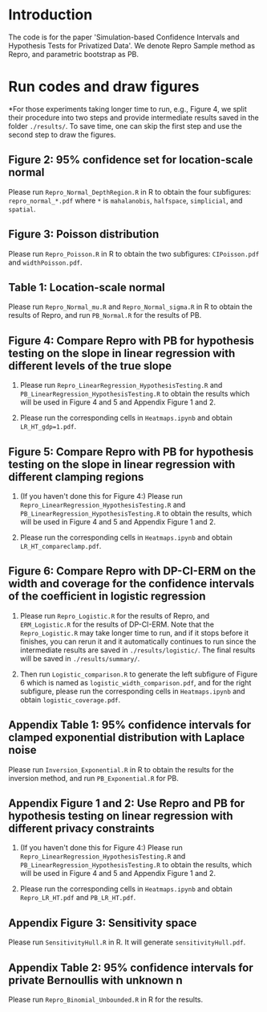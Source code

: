 # Introduction

The code is for the paper 'Simulation-based Confidence Intervals and Hypothesis Tests for Privatized Data'. We denote Repro Sample method as Repro, and parametric bootstrap as PB.

# Run codes and draw figures
*For those experiments taking longer time to run, e.g., Figure 4, we split their procedure into two steps and provide intermediate results saved in the folder `./results/`. To save time, one can skip the first step and use the second step to draw the figures.

## Figure 2: 95% confidence set for location-scale normal
Please run `Repro_Normal_DepthRegion.R` in R to obtain the four subfigures: `repro_normal_*.pdf` where `*` is `mahalanobis`, `halfspace`, `simplicial`, and `spatial`. 

## Figure 3: Poisson distribution
Please run `Repro_Poisson.R` in R to obtain the two subfigures: `CIPoisson.pdf` and `widthPoisson.pdf`. 

## Table 1: Location-scale normal
Please run `Repro_Normal_mu.R` and `Repro_Normal_sigma.R` in R to obtain the results of Repro, and run `PB_Normal.R` for the results of PB.

## Figure 4: Compare Repro with PB for hypothesis testing on the slope in linear regression with different levels of the true slope
1. Please run `Repro_LinearRegression_HypothesisTesting.R` and `PB_LinearRegression_HypothesisTesting.R` to obtain the results which will be used in Figure 4 and 5 and Appendix Figure 1 and 2.

2. Please run the corresponding cells in `Heatmaps.ipynb` and obtain `LR_HT_gdp=1.pdf`.

## Figure 5: Compare Repro with PB for hypothesis testing on the slope in linear regression with different clamping regions
1. (If you haven't done this for Figure 4:) Please run `Repro_LinearRegression_HypothesisTesting.R` and `PB_LinearRegression_HypothesisTesting.R` to obtain the results, which will be used in Figure 4 and 5 and Appendix Figure 1 and 2.

2. Please run the corresponding cells in `Heatmaps.ipynb` and obtain `LR_HT_compareclamp.pdf`. 

## Figure 6: Compare Repro with DP-CI-ERM on the width and coverage for the confidence intervals of the coefficient in logistic regression
1. Please run `Repro_Logistic.R` for the results of Repro, and `ERM_Logistic.R` for the results of DP-CI-ERM. Note that the `Repro_Logistic.R` may take longer time to run, and if it stops before it finishes, you can rerun it and it automatically continues to run since the intermediate results are saved in `./results/logistic/`. The final results will be saved in `./results/summary/`. 

2. Then run `Logistic_comparison.R` to generate the left subfigure of Figure 6 which is named as `logistic_width_comparison.pdf`, and for the right subfigure, please run the corresponding cells in `Heatmaps.ipynb` and obtain `logistic_coverage.pdf`.

## Appendix Table 1: 95% confidence intervals for clamped exponential distribution with Laplace noise
Please run `Inversion_Exponential.R` in R to obtain the results for the inversion method, and run `PB_Exponential.R` for PB.

## Appendix Figure 1 and 2: Use Repro and PB for hypothesis testing on linear regression with different privacy constraints
1. (If you haven't done this for Figure 4:) Please run `Repro_LinearRegression_HypothesisTesting.R` and `PB_LinearRegression_HypothesisTesting.R` to obtain the results, which will be used in Figure 4 and 5 and Appendix Figure 1 and 2.

2. Please run the corresponding cells in `Heatmaps.ipynb` and obtain `Repro_LR_HT.pdf` and `PB_LR_HT.pdf`.

## Appendix Figure 3: Sensitivity space 
Please run `SensitivityHull.R` in R. It will generate `sensitivityHull.pdf`.

## Appendix Table 2: 95% confidence intervals for private Bernoullis with unknown n
Please run `Repro_Binomial_Unbounded.R` in R for the results.


